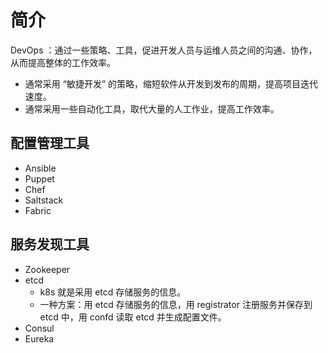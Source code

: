 # 简介

DevOps ：通过一些策略、工具，促进开发人员与运维人员之间的沟通、协作，从而提高整体的工作效率。
- 通常采用 “敏捷开发” 的策略，缩短软件从开发到发布的周期，提高项目迭代速度。
- 通常采用一些自动化工具，取代大量的人工作业，提高工作效率。

## 配置管理工具

- Ansible
- Puppet
- Chef
- Saltstack
- Fabric

## 服务发现工具

- Zookeeper
- etcd
  - k8s 就是采用 etcd 存储服务的信息。
  - 一种方案：用 etcd 存储服务的信息，用 registrator 注册服务并保存到 etcd 中，用 confd 读取 etcd 并生成配置文件。
- Consul
- Eureka

